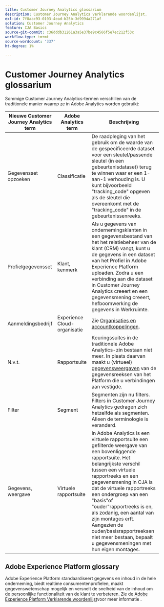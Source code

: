 ```yaml
---
title: Customer Journey Analytics glossarium
description: Customer Journey Analytics verklarende woordenlijst.
exl-id: 7f8aac93-0103-4ead-b25b-3d9994a271af
solution: Customer Journey Analytics
feature: CJA Basics
source-git-commit: c36dddb31261a3a5e37be9c4566f5e7ec212f53c
workflow-type: tm+mt
source-wordcount: '337'
ht-degree: 1%

---
```


# Customer Journey Analytics glossarium

Sommige Customer Journey Analytics-termen verschillen van de traditionele manier waarop ze in Adobe Analytics worden gebruikt:

| Nieuwe Customer Journey Analytics term | Adobe Analytics term | Beschrijving |
|---|---|---|
| Gegevensset opzoeken | Classificatie | De raadpleging van het gebruik om de waarde van de gespecificeerde dataset voor een sleutel/passende sleutel (in een gebeurtenisdataset) terug te winnen waar er een 1-aan-1 verhouding is. U kunt bijvoorbeeld &quot;tracking_code&quot; opgeven als de sleutel die overeenkomt met de &quot;tracking_code&quot; in de gebeurtenissenreeks. |
| Profielgegevensset | Klant, kenmerk | Als u gegevens van ondernemingsklanten in een gegevensbestand van het het relatiebeheer van de klant (CRM) vangt, kunt u de gegevens in een dataset van het Profiel in Adobe Experience Platform uploaden. Zodra u een verbinding aan die dataset in Customer Journey Analytics creeert en een gegevensmening creeert, hefboomwerking de gegevens in Werkruimte. |
| Aanmeldingsbedrijf | Experience Cloud-organisatie | Zie [Organisaties en accountkoppelingen](https://experienceleague.adobe.com/docs/core-services/interface/manage-users-and-products/organizations.html#topic_C31CB834F109465A82ED57FF0563B3F1). |
| N.v.t. | Rapportsuite | Keuringssuites in de traditionele Adobe Analytics-zin bestaan niet meer. In plaats daarvan maakt u (virtueel) [gegevensweergaven](/help/data-views/create-dataview.md) van de gegevensreeksen van het Platform die u verbindingen aan vestigde. |
| Filter | Segment | Segmenten zijn nu filters. Filters in Customer Journey Analytics gedragen zich hetzelfde als segmenten. Alleen de terminologie is veranderd. |
| Gegevens, weergave | Virtuele rapportsuite | In Adobe Analytics is een virtuele rapportsuite een gefilterde weergave van een bovenliggende rapportsuite. Het belangrijkste verschil tussen een virtuele rapportreeks en een gegevensmening in CJA is dat de virtuele rapportreeks een ondergroep van een &quot;basis&quot;of &quot;ouder&quot;rapportreeks is en, als zodanig, een aantal van zijn montages erft. Aangezien de ouder/basisrapportreeksen niet meer bestaan, bepaalt u gegevensmeningen met hun eigen montages. |

## Adobe Experience Platform glossary

Adobe Experience Platform standaardiseert gegevens en inhoud in de hele onderneming, biedt realtime consumentenprofielen, maakt gegevenswetenschap mogelijk en versnelt de snelheid van de inhoud om de persoonlijke functionaliteit van de klant te verbeteren.
Zie de [Adobe Experience Platform Verklarende woordenlijst](https://www.adobe.io/apis/experienceplatform/home/services/acp-glossary.html)voor meer informatie .

